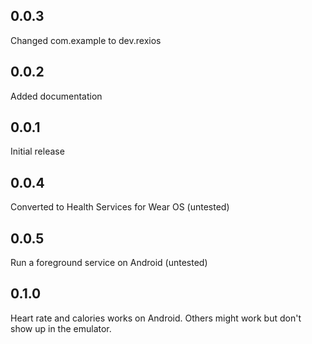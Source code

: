 ## 0.0.3
Changed com.example to dev.rexios

## 0.0.2
Added documentation

## 0.0.1
Initial release

## 0.0.4
Converted to Health Services for Wear OS (untested)

## 0.0.5
Run a foreground service on Android (untested)

## 0.1.0
Heart rate and calories works on Android. Others might work but don't show up in the emulator.